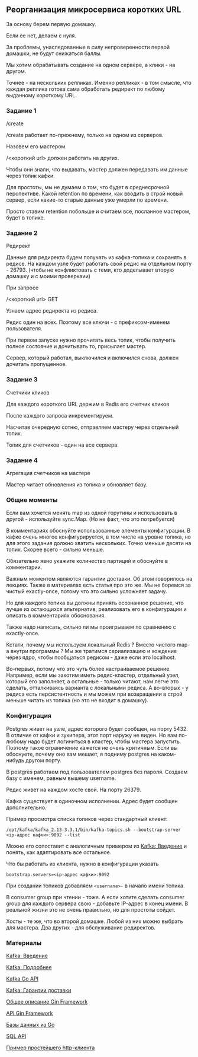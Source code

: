 
## Реорганизация микросервиса коротких URL

За основу берем первую домашку.

Если ее нет, делаем с нуля.

За проблемы, унаследованные в силу непроверенности первой домашки,
не будут снижаться баллы.

Мы хотим обрабатывать создание на одном сервере,
а клики - на другом.

Точнее - на нескольких репликах. Именно репликах - в том смысле, что
каждая реплика готова сама обработать редирект по любому выданному
короткому URL.


### Задание 1

/create

/create работает по-прежнему, только на одном из серверов.

Назовем его мастером.

/<короткий url> должен работать на других.

Чтобы они знали, что выдавать, мастер должен передавать им данные
через топик кафки.

Для простоты, мы не думаем о том, что будет в среднесрочной перспективе. 
Какой retention по времени, как вводить в строй новый сервер, если какие-то
старые данные уже умерли по времени.

Просто ставим retention побольше и считаем все, посланное мастером, будет в
топике.


### Задание 2

Редирект

Данные для редиректа будем получать из кафка-топика и сохранять в редисе.
На каждом узле будет работать свой редис на отдельном порту - 26793. 
(чтобы не конфликтовать с теми, кто доделывает вторую домашку и с моими проверкаии) 

При запросе

/<короткий url> GET

Узнаем адрес редиректа из редиса.

Редис один на всех. Поэтому все ключи - с префиксом-именем пользователя.

При первом запуске нужно прочитать весь топик, чтобы получить полное состояние и дочитывать
то, присылает мастер.

Сервер, который работал, выключился и включился снова, должен дочитать пропyщенное.


### Задание 3

Счетчики кликов

Для каждого короткого URL держим в Redis его счетчик кликов
 
После каждого запроса инкрементируем.

Насчитав очередную сотню, отправляем мастеру через отдельный топик.

Топик для счетчиков - один на все сервера.


### Задание 4

Агрегация счетчиков на мастере

Мастер читает обновления из топика и обновляет базу.


### Общие моменты

Если вам хочется менять map из одной горутины и использовать в другой - используйте sync.Map.
(Но не факт, что это потребуется)

В комментариях обоснуйте использованные элементы конфигурации. В кафке очень многое конфигурируется,
в том числе на уровне топика, но для этого задания должно хватить нескольких. Точно меньше десяти
на топик. Скорее всего - сильно меньше.

Обязательно явно укажите количество партиций и обоснуйте в комментарии.

Важным моментом являются гарантии доставки. Об этом говорилось на лекциях. Также в материалах
есть статья про это же. Мы не боремся за чистый exactly-once, потому что это сильно усложняет
задачу.

Но для каждого топика вы должны принять осознанное решение, что лучше из остающихся альтернатив,
реализовать его в конфигурации и описать в комментариях обоснования.

Также надо написать, сильно ли мы проигрываем по сравнению с exactly-once.

Кстати, почему мы используем локальный Redis ? Вместо чистого map-а внутри программы ?
Мы же тратимся сериализацию и хождение через ядро, чтобы пообщаться редисом - даже если это 
localhost.

Во-первых, потому что это чуть более настраиваемое решение. Например, если мы захотим иметь
редис-кластер, отдельный узел, который его заполняет, а остальные - только читают, нам легче это
сделать, отталкиваясь варианта с локальными редиса. А во-вторых - у редиса есть персистентность
и мы можем при возвращении в строй меньше читать из топика (но это не входит в домашку).


### Конфигурация

Postgres живет на узле, адрес которого будет сообщен, на порту 5432. В отличие от кафки и зукипера, этот порт
наружу не виден. Но вам по-любому надо будет логиниться в кластер, чтобы мастера запустить.
Поэтому такое ограничение кажется не очень критичным. Если вы обоснуете, почему оно вам мешает,
я подниму postgres на каком-нибудь другом порту.

В postgres работаем под пользователем postgres без пароля. Создаем базу с именем, равным вышему username.

Редис живет на каждом хосте свой. На порту 26379.

Кафка существует в одиночном исполнении. Адрес будет сообщен дополнительно.

Пример просмотра списка топиков через стандартный клиент: 

```
/opt/kafka/kafka_2.13-3.3.1/bin/kafka-topics.sh --bootstrap-server <ip-адрес кафки>:9092 --list
```

Можно его сопоставит с аналогичным примером из [Kafka: Введение](https://kafka.apache.org/quickstart)
и понять, как адаптировать все остальное.

Что бы работать из клиента, нужно в конфигурации указать

```
bootstrap.servers=<ip-адрес кафки>:9092 
```

При создании топиков добавляем `<usernane>-` в начало имени топика.

В consumer group при чтении - тоже. А если хотите сделать consumer group 
для каждого сервера свою - добавьте IP-адрес в конец имени.
В реальной жизни это не очень правильно, но для простоты сойдет.

Хосты - те же, что  во второй домашке. Любой из них можно выбрать для мастера.
Два других - для обслуживание редиректов.


### Материалы

[Kafka: Введение](https://kafka.apache.org/quickstart)

[Kafka: Подробнее](https://kafka.apache.org/documentation/)

[Kafka Go API](https://docs.confluent.io/platform/current/clients/confluent-kafka-go/index.html)

[Kafka: Гарантии доставки](https://dzone.com/articles/kafka-clients-at-most-once-at-least-once-exactly-o)

[Общее описание Gin Framework](https://gin-gonic.com/docs/)

[API Gin Framework](https://pkg.go.dev/github.com/gin-gonic/gin)

[Базы данных из Go](http://go-database-sql.org/)

[SQL API](https://pkg.go.dev/database/sql)

[Пример простейшего http-клиента](https://gobyexample.com/http-clients)

